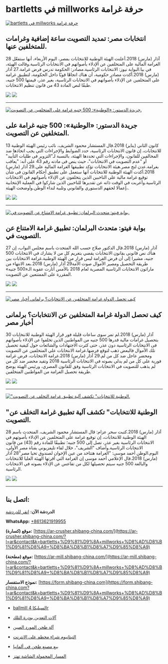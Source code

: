 # bartletts في millworks حرفة غرامة

<a href="https://swt.shibang-china.com/?l=ar&img&k=bartletts+%D9%81%D9%8A+millworks+%D8%AD%D8%B1%D9%81%D8%A9+%D8%BA%D8%B1%D8%A7%D9%85%D8%A9" target="_blank">![bartletts في millworks حرفة غرامة](http://static.shibang-china.com/all-800x300/1383.jpg)</a>

## انتخابات مصر: تمديد التصويت ساعة إضافية وغرامات للمتخلفين عنها.
28 آذار (مارس) 2018.أعلنت الهيئة الوطنية للانتخابات بمصر، اليوم الأربعاء، أنها ستفعّل الغرامة المالية على المتخلفين عن الإدلاء بأصواتهم في الانتخابات الرئاسية.وقالت الهيئة، في بيا.البوابة نيوز: الانتخابات الرئاسية.مصادر: الحكومة تدرس فرض غرامة.27 آذار (مارس) 2018.أكدت مصادر حكومية، أن هناك اتجاهًا قويًا داخل الحكومة، لتطبيق غرامة على المتخلفين عن الإدلاء بأصواتهم في الانتخابات الرئاسية، بغير عذر، قيمتها 500 جنيه، طبقًا لنص المادة 43 من قانون تنظيم الانتخابات.


<a href="https://whatsapp.shibangsoft.com/WhatsApp.php" target="_blank" title="WhatsApp">![](http://static.shibang-china.com/icon/whatsapp.png)</a> <a href="https://swt.shibang-china.com/?l=ar&icon&k=bartletts+%D9%81%D9%8A+millworks+%D8%AD%D8%B1%D9%81%D8%A9+%D8%BA%D8%B1%D8%A7%D9%85%D8%A9" target="_blank">![](http://static.shibang-china.com/icon/chat-ar.png)</a>

---

<a href="https://swt.shibang-china.com/?l=ar&img&k=bartletts+%D9%81%D9%8A+millworks+%D8%AD%D8%B1%D9%81%D8%A9+%D8%BA%D8%B1%D8%A7%D9%85%D8%A9" target="_blank">![جريدة الدستور: «الوطنية»: 500 جنيه غرامة على المتخلفين عن التصويت.](http://static.shibang-china.com/all-800x300/661.jpg)</a>

## جريدة الدستور: «الوطنية»: 500 جنيه غرامة على المتخلفين عن التصويت.
13 كانون الثاني (يناير) 2018.قال المستشار محمود الشريف، نائب رئيس الهيئة الوطنية للانتخابات، إن قانون الانتخابات الرئاسية، حدد الضوابط والإجراءات التي يجب اتخاذها ضد المخالفين للقانون، والإجراءات التي تحددها الهيئة، بالنسبة لـ&quot;التزوير فى طلبات التأييد&quot; أو &quot;عدم التصويت في الانتخابات&quot;، حيث ينص فى مادته رقم 43 على أنه: &quot;يعاقب بغرامة.عدن لنج مصر.هيئة الانتخابات تؤكد تطبيقها الغرامة المالية على.29 آذار (مارس) 2018.أكدت الهيئة الوطنية للانتخابات أنها ستعمل على تطبيق أحكام القانون فى شأن توقيع غرامة مالية على الناخبين الذين يتخلفون عن الإدلاء بأصواتهم فى الانتخابات الرئاسية.وأعربت في الوقت ذاته عن تقديرها للناخبين الذين شاركوا في العملية الإنتخابية إعمالا لحقهم الدستوري والقانوني وتلبية لنداء الوطن.وأوضحت الهيئة،.


<a href="https://whatsapp.shibangsoft.com/WhatsApp.php" target="_blank" title="WhatsApp">![](http://static.shibang-china.com/icon/whatsapp.png)</a> <a href="https://swt.shibang-china.com/?l=ar&icon&k=bartletts+%D9%81%D9%8A+millworks+%D8%AD%D8%B1%D9%81%D8%A9+%D8%BA%D8%B1%D8%A7%D9%85%D8%A9" target="_blank">![](http://static.shibang-china.com/icon/chat-ar.png)</a>

---

<a href="https://swt.shibang-china.com/?l=ar&img&k=bartletts+%D9%81%D9%8A+millworks+%D8%AD%D8%B1%D9%81%D8%A9+%D8%BA%D8%B1%D8%A7%D9%85%D8%A9" target="_blank">![بوابة فيتو: متحدث البرلمان: تطبيق غرامة الامتناع عن التصويت في.](http://static.shibang-china.com/all-800x300/452.jpg)</a>

## بوابة فيتو: متحدث البرلمان: تطبيق غرامة الامتناع عن التصويت في.
27 آذار (مارس) 2018.قال الدكتور صلاح حسب الله المتحدث باسم مجلس النواب، إن هناك نص قانونى بقانون الانتخابات يقضي بتغريم كل من لا يشارك في الانتخابات 500 جنيه، مشيرا إلى أن فرض الغرامة ليس قرار من الهيئة الوطنية.غرامة الانتخابات بين طريقة التحصيل ومصير الأموال صوت الأمة29 آذار (مارس) 2018.بعد الانتهاء من ماراثون الانتخابات الرئاسية المصرية لعام 2018 بالأمس أثارت عقوبة الـ«500 جنيه» المقررة على الممتنعين عن التصويت.


<a href="https://whatsapp.shibangsoft.com/WhatsApp.php" target="_blank" title="WhatsApp">![](http://static.shibang-china.com/icon/whatsapp.png)</a> <a href="https://swt.shibang-china.com/?l=ar&icon&k=bartletts+%D9%81%D9%8A+millworks+%D8%AD%D8%B1%D9%81%D8%A9+%D8%BA%D8%B1%D8%A7%D9%85%D8%A9" target="_blank">![](http://static.shibang-china.com/icon/chat-ar.png)</a>

---

<a href="https://swt.shibang-china.com/?l=ar&img&k=bartletts+%D9%81%D9%8A+millworks+%D8%AD%D8%B1%D9%81%D8%A9+%D8%BA%D8%B1%D8%A7%D9%85%D8%A9" target="_blank">![كيف تحصل الدولة غرامة المتخلفين عن الانتخابات؟ برلمانى أخبار مصر](http://static.shibang-china.com/all-800x300/80.jpg)</a>

## كيف تحصل الدولة غرامة المتخلفين عن الانتخابات؟ برلمانى أخبار مصر
30 آذار (مارس) 2018.لم تمر سوى ساعات قليلة فور قرار الهيئة الوطنية للانتخابات بتحصيل غرامات مالية قدرها 500 جنيه من المواطنين الذين تخلفوا عن الإدلاء بأصواتهم فى الانتخابات الرئاسية دون عذر، حتى كثرت الاجتهادات والشائعات حول كيفية تحصيل تلك الأموال فالبعض ذهب لتوقع فرضها.غرامة الانتخابات علي المتخلفين عن التصويت ومحضر عاجل ضد كل من لم.29 آذار (مارس) 2018.غرامة الانتخابات، فرض غرامة فورية علي كل من لم يدلي بصوته في الانتخابات الرئاسية 2018 وتقيد محضر ضد كل من لم يذهب للتصويت في الانتخابات الرئاسية وفق للقانون المصري، ورئيس الهيئة يوضح طريقة تحصيل الغرامة من المواطنين المتخلفين.


<a href="https://whatsapp.shibangsoft.com/WhatsApp.php" target="_blank" title="WhatsApp">![](http://static.shibang-china.com/icon/whatsapp.png)</a> <a href="https://swt.shibang-china.com/?l=ar&icon&k=bartletts+%D9%81%D9%8A+millworks+%D8%AD%D8%B1%D9%81%D8%A9+%D8%BA%D8%B1%D8%A7%D9%85%D8%A9" target="_blank">![](http://static.shibang-china.com/icon/chat-ar.png)</a>

---

<a href="https://swt.shibang-china.com/?l=ar&img&k=bartletts+%D9%81%D9%8A+millworks+%D8%AD%D8%B1%D9%81%D8%A9+%D8%BA%D8%B1%D8%A7%D9%85%D8%A9" target="_blank">![&quot;الوطنية للانتخابات&quot; تكشف آلية تطبيق غرامة التخلف عن التصويت.](http://static.shibang-china.com/all-800x300/806.jpg)</a>

## &quot;الوطنية للانتخابات&quot; تكشف آلية تطبيق غرامة التخلف عن التصويت.
28 آذار (مارس) 2018.كتبت سحر عزام: قال المستشار محمود الشريف، المتحدث باسم الهيئة الوطنية للانتخابات، إن توقيع غرامة على المتخلفين عن الإدلاء بأصوتهم في الانتخابات الرئاسية بغير عذر، تصل إلى 500 جنيه؛ تطبيقًا للمادة رقم (43) من قانون الانتخابات الرئاسية.وأضاف &quot;الشريف&quot;، خلال لقاء تليفزيوني بقناة مصر الأولى، اليوم.الوطن  أحمد موسى: &quot;الغرامة هتتاخد من عين الإخوان لصندوق تحيا مصر&quot;28 آذار (مارس) 2018.قال الإعلامي أحمد موسى إن الغرامة التي أقرتها الهيئة العليا للانتخابات والبالغة 500 جنيه سيتم تحصيلها لكل من تقاعس عن الإدلاء بصوته في الانتخابات الرئاسية.


<a href="https://whatsapp.shibangsoft.com/WhatsApp.php" target="_blank" title="WhatsApp">![](http://static.shibang-china.com/icon/whatsapp.png)</a> <a href="https://swt.shibang-china.com/?l=ar&icon&k=bartletts+%D9%81%D9%8A+millworks+%D8%AD%D8%B1%D9%81%D8%A9+%D8%BA%D8%B1%D8%A7%D9%85%D8%A9" target="_blank">![](http://static.shibang-china.com/icon/chat-ar.png)</a>

---
## اتصل بنا:

**الدردشة الآن:** [انقر للدردشة](https://swt.shibang-china.com?l=ar&contact&k=bartletts+%D9%81%D9%8A+millworks+%D8%AD%D8%B1%D9%81%D8%A9+%D8%BA%D8%B1%D8%A7%D9%85%D8%A9)

**WhatsApp:**  [+8613621919955](https://whatsapp.shibangsoft.com/WhatsApp.php)

**موقع (كسارة):** [https://ar-crusher.shibang-china.com/](https://ar-crusher.shibang-china.com/?l=ar&contact&k=bartletts+%D9%81%D9%8A+millworks+%D8%AD%D8%B1%D9%81%D8%A9+%D8%BA%D8%B1%D8%A7%D9%85%D8%A9)

**موقع (مطحنة):** [https://ar-mill.shibang-china.com/](https://ar-mill.shibang-china.com/?l=ar&contact&k=bartletts+%D9%81%D9%8A+millworks+%D8%AD%D8%B1%D9%81%D8%A9+%D8%BA%D8%B1%D8%A7%D9%85%D8%A9)

**نموذج الاستفسار:** [https://form.shibang-china.com](https://form.shibang-china.com?l=ar&contact&k=bartletts+%D9%81%D9%8A+millworks+%D8%AD%D8%B1%D9%81%D8%A9+%D8%BA%D8%B1%D8%A7%D9%85%D8%A9)

* [ballmill السيليكا 4r](../30/ballmill%20%D8%A7%D9%84%D8%B3%D9%8A%D9%84%D9%8A%D9%83%D8%A7%204r.md)

* [آلات التعدين بودرة التلك](../30/%D8%A2%D9%84%D8%A7%D8%AA%20%D8%A7%D9%84%D8%AA%D8%B9%D8%AF%D9%8A%D9%86%20%D8%A8%D9%88%D8%AF%D8%B1%D8%A9%20%D8%A7%D9%84%D8%AA%D9%84%D9%83.md)

* [آلة طحن المورد الصين](../29/%D8%A2%D9%84%D8%A9%20%D8%B7%D8%AD%D9%86%20%D8%A7%D9%84%D9%85%D9%88%D8%B1%D8%AF%20%D8%A7%D9%84%D8%B5%D9%8A%D9%86.md)

* [التيتانيوم شراء محطم على الانترنت](../28/%D8%A7%D9%84%D8%AA%D9%8A%D8%AA%D8%A7%D9%86%D9%8A%D9%88%D9%85%20%D8%B4%D8%B1%D8%A7%D8%A1%20%D9%85%D8%AD%D8%B7%D9%85%20%D8%B9%D9%84%D9%89%20%D8%A7%D9%84%D8%A7%D9%86%D8%AA%D8%B1%D9%86%D8%AA.md)

* [بيع مصنع طحن في ألمانيا](../27/%D8%A8%D9%8A%D8%B9%20%D9%85%D8%B5%D9%86%D8%B9%20%D8%B7%D8%AD%D9%86%20%D9%81%D9%8A%20%D8%A3%D9%84%D9%85%D8%A7%D9%86%D9%8A%D8%A7.md)

* [المسار المحمولة الشاشة تهتز](../28/%D8%A7%D9%84%D9%85%D8%B3%D8%A7%D8%B1%20%D8%A7%D9%84%D9%85%D8%AD%D9%85%D9%88%D9%84%D8%A9%20%D8%A7%D9%84%D8%B4%D8%A7%D8%B4%D8%A9%20%D8%AA%D9%87%D8%AA%D8%B2.md)